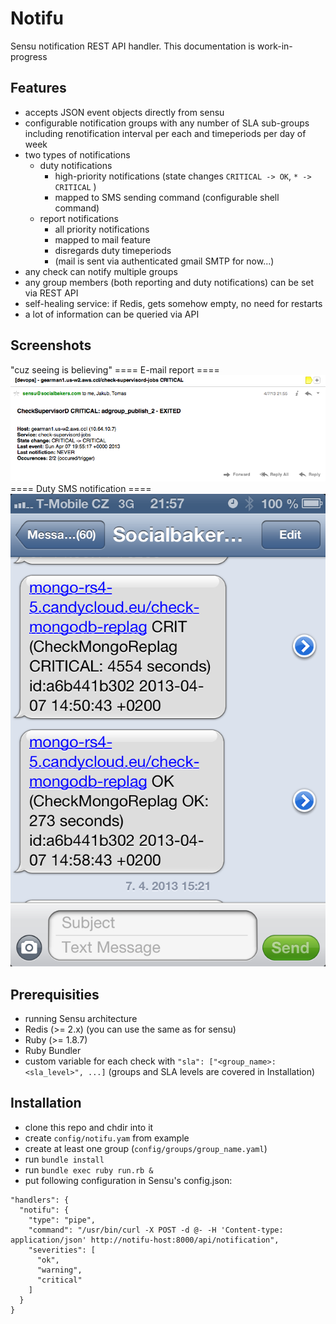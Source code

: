Notifu
======
Sensu notification REST API handler. This documentation is work-in-progress

Features
--------
  - accepts JSON event objects directly from sensu
  - configurable notification groups with any number of SLA sub-groups including renotification interval per each and timeperiods per day of week
  - two types of notifications
    - duty notifications
      - high-priority notifications (state changes `CRITICAL -> OK`, `* -> CRITICAL` )
      - mapped to SMS sending command (configurable shell command)
    - report notifications
      - all priority notifications
      - mapped to mail feature
      - disregards duty timeperiods
      - (mail is sent via authenticated gmail SMTP for now...)
  - any check can notify multiple groups
  - any group members (both reporting and duty notifications) can be set via REST API
  - self-healing service: if Redis, gets somehow empty, no need for restarts
  - a lot of information can be queried via API

Screenshots
-----------
"cuz seeing is believing"
==== E-mail report ====
![e-mail report](report.png "e-mail report")
==== Duty SMS notification ====
![duty SMS notification](duty_notification.png "duty SMS notification")

Prerequisities
---------------
  - running Sensu architecture
  - Redis (>= 2.x) (you can use the same as for sensu)
  - Ruby (>= 1.8.7)
  - Ruby Bundler
  - custom variable for each check with `"sla": ["<group_name>:<sla_level>", ...]` (groups and SLA levels are covered in Installation)

Installation
------------
  - clone this repo and chdir into it
  - create `config/notifu.yam` from example
  - create at least one group (`config/groups/group_name.yaml`)
  - run `bundle install`
  - run `bundle exec ruby run.rb &`
  - put following configuration in Sensu's config.json:

```
"handlers": {
  "notifu": {
    "type": "pipe",
    "command": "/usr/bin/curl -X POST -d @- -H 'Content-type: application/json' http://notifu-host:8000/api/notification",
    "severities": [
      "ok",
      "warning",
      "critical"
    ]
  }
}
```
